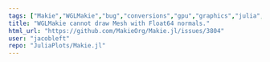 ```yaml
---
tags: ["Makie","WGLMakie","bug","conversions","gpu","graphics","julia","julia-language","plotting","visualization"]
title: "WGLMakie cannot draw Mesh with Float64 normals."
html_url: "https://github.com/MakieOrg/Makie.jl/issues/3804"
user: "jacobleft"
repo: "JuliaPlots/Makie.jl"
---
```


